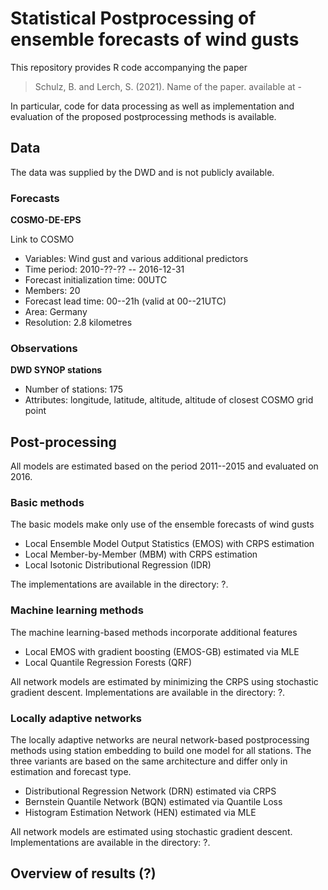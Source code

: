 # Statistical Postprocessing of ensemble forecasts of wind gusts

This repository provides R code accompanying the paper

> Schulz, B. and Lerch, S. (2021). 
> Name of the paper. 
> available at -

In particular, code for data processing as well as implementation and evaluation of the proposed postprocessing methods is available.

## Data

The data was supplied by the DWD and is not publicly available.

### Forecasts

**COSMO-DE-EPS**

Link to COSMO

- Variables: Wind gust and various additional predictors
- Time period: 2010-??-?? -- 2016-12-31
- Forecast initialization time: 00UTC
- Members: 20
- Forecast lead time: 00--21h (valid at 00--21UTC)
- Area: Germany
- Resolution: 2.8 kilometres

### Observations

**DWD SYNOP stations**

- Number of stations: 175
- Attributes: longitude, latitude, altitude, altitude of closest COSMO grid point


## Post-processing

All models are estimated based on the period 2011--2015 and evaluated on 2016.

### Basic methods

The basic models make only use of the ensemble forecasts of wind gusts

- Local Ensemble Model Output Statistics (EMOS) with CRPS estimation
- Local Member-by-Member (MBM) with CRPS estimation
- Local Isotonic Distributional Regression (IDR)

The implementations are available in the directory: ?.

### Machine learning methods

The machine learning-based methods incorporate additional features

- Local EMOS with gradient boosting (EMOS-GB) estimated via MLE
- Local Quantile Regression Forests (QRF)
    
All network models are estimated by minimizing the CRPS using stochastic gradient descent. Implementations are available in the directory: ?.

### Locally adaptive networks

The locally adaptive networks are neural network-based postprocessing methods using station embedding to build one model for all stations. The three variants are based on the same architecture and differ only in estimation and forecast type.

- Distributional Regression Network (DRN) estimated via CRPS
- Bernstein Quantile Network (BQN) estimated via Quantile Loss
- Histogram Estimation Network (HEN) estimated via MLE
    
All network models are estimated using stochastic gradient descent. Implementations are available in the directory: ?.

## Overview of results (?)
